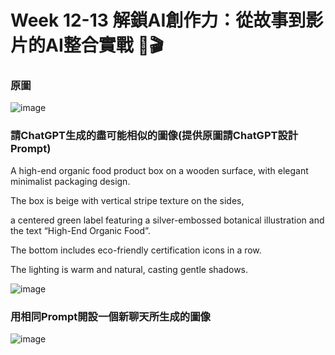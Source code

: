 # Week 12-13 解鎖AI創作力：從故事到影片的AI整合實戰 🚀🎬
### 原圖
![image](https://github.com/user-attachments/assets/87f155be-a969-452f-8370-7ee72a923693)
### 請ChatGPT生成的盡可能相似的圖像(提供原圖請ChatGPT設計Prompt)

A high-end organic food product box on a wooden surface, with elegant minimalist packaging design.

The box is beige with vertical stripe texture on the sides,

a centered green label featuring a silver-embossed botanical illustration and the text “High-End Organic Food”. 

The bottom includes eco-friendly certification icons in a row. 

The lighting is warm and natural, casting gentle shadows.

![image](https://github.com/user-attachments/assets/00670d41-5ed5-4d7f-890b-fec349f14f94)

### 用相同Prompt開設一個新聊天所生成的圖像
![image](https://github.com/user-attachments/assets/7f2f20df-1284-4918-843b-8f438f8e2bb7)


